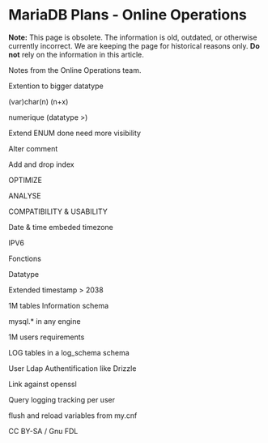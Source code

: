 
# MariaDB Plans - Online Operations

**Note:** This page is obsolete. The information is old, outdated, or otherwise currently incorrect. We are keeping the page for historical reasons only. **Do not** rely on the information in this article.



Notes from the Online Operations team.


Extention to bigger datatype


(var)char(n) (n+x)


numerique (datatype >)


Extend ENUM done need more visibility


Alter comment


Add and drop index


OPTIMIZE


ANALYSE


COMPATIBILITY & USABILITY


Date & time embeded timezone


IPV6


Fonctions


Datatype


Extended timestamp > 2038


1M tables Information schema


mysql.* in any engine


1M users requirements


LOG tables in a log_schema schema


User Ldap Authentification like Drizzle


Link against openssl


Query logging tracking per user


flush and reload variables from my.cnf


CC BY-SA / Gnu FDL

